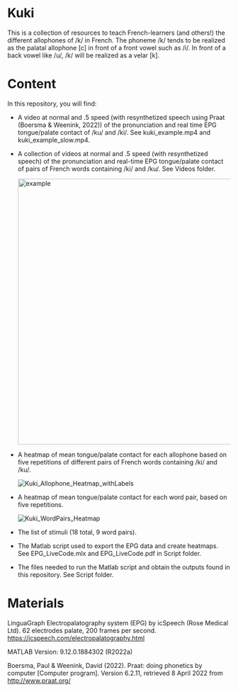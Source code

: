 # Kuki
This is a collection of resources to teach French-learners (and others!) the different allophones of /k/ in French. The phoneme /k/ tends to be realized as the palatal allophone \[c\] in front of a front vowel such as /i/. In front of a back vowel like /u/, /k/ will be realized as a velar \[k]. 

# Content 
In this repository, you will find: 
- A video at normal and .5 speed (with resynthetized speech using Praat (Boersma & Weenink, 2022)) of the pronunciation and real time EPG tongue/palate contact of /ku/ and /ki/. See kuki_example.mp4 and kuki_example_slow.mp4.
- A collection of videos at normal and .5 speed (with resynthetized speech) of the pronunciation and real-time EPG tongue/palate contact of pairs of French words containing /ki/ and /ku/. See Videos folder. 

     <img width="600" alt="example" src="https://user-images.githubusercontent.com/103048285/162155966-5af5d5de-58c0-4805-a290-d5737d6f9f90.png">
     
- A heatmap of mean tongue/palate contact for each allophone based on five repetitions of different pairs of French words containing /ki/ and /ku/.  

     ![Kuki_Allophone_Heatmap_withLabels](https://user-images.githubusercontent.com/103048285/162165846-28fee167-ba4b-4511-80d2-1659cf2ca703.png)
- A heatmap of mean tongue/palate contact for each word pair, based on five repetitions. 

     ![Kuki_WordPairs_Heatmap](https://user-images.githubusercontent.com/103048285/162164132-9c5bd2d4-a4f1-4dab-8c16-98a2b08893ab.png)
- The list of stimuli (18 total, 9 word pairs).  
- The Matlab script used to export the EPG data and create heatmaps. See EPG_LiveCode.mlx and EPG_LiveCode.pdf in Script folder. 
- The files needed to run the Matlab script and obtain the outputs found in this repository. See Script folder. 

# Materials

LinguaGraph Electropalatography system (EPG) by icSpeech (Rose Medical Ltd). 62 electrodes palate, 200 frames per second. 
https://icspeech.com/electropalatography.html

MATLAB Version: 9.12.0.1884302 (R2022a)

Boersma, Paul & Weenink, David (2022). Praat: doing phonetics by computer [Computer program]. Version 6.2.11, retrieved 8 April 2022 from http://www.praat.org/
